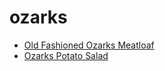 # ozarks

 * [Old Fashioned Ozarks Meatloaf](index/o/old-fashioned-ozarks-meatloaf.json)
 * [Ozarks Potato Salad](index/o/ozarks-potato-salad.json)
